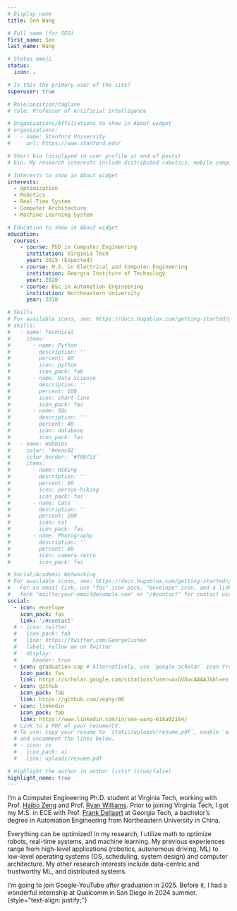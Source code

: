 ```yaml
---
# Display name
title: Sen Wang

# Full name (for SEO)
first_name: Sen
last_name: Wang

# Status emoji
status:
  icon: ☕️

# Is this the primary user of the site?
superuser: true

# Role/position/tagline
# role: Professor of Artificial Intelligence

# Organizations/Affiliations to show in About widget
# organizations:
#   - name: Stanford University
#     url: https://www.stanford.edu/

# Short bio (displayed in user profile at end of posts)
# bio: My research interests include distributed robotics, mobile computing and programmable matter.

# Interests to show in About widget
interests:
  - Optimization
  - Robotics
  - Real-Time System
  - Computer Architecture
  - Machine Learning System

# Education to show in About widget
education:
  courses:
    - course: PhD in Computer Engineering
      institution: Virginia Tech
      year: 2025 (Expected)
    - course: M.S. in Electrical and Computer Engineering
      institution: Georgia Institute of Technology
      year: 2020
    - course: BSc in Automation Engineering
      institution: Northeastern University
      year: 2018

# Skills
# For available icons, see: https://docs.hugoblox.com/getting-started/page-builder/#icons
# skills:
#   - name: Technical
#     items:
#       - name: Python
#         description: ''
#         percent: 80
#         icon: python
#         icon_pack: fab
#       - name: Data Science
#         description: ''
#         percent: 100
#         icon: chart-line
#         icon_pack: fas
#       - name: SQL
#         description: ''
#         percent: 40
#         icon: database
#         icon_pack: fas
#   - name: Hobbies
#     color: '#eeac02'
#     color_border: '#f0bf23'
#     items:
#       - name: Hiking
#         description: ''
#         percent: 60
#         icon: person-hiking
#         icon_pack: fas
#       - name: Cats
#         description: ''
#         percent: 100
#         icon: cat
#         icon_pack: fas
#       - name: Photography
#         description: ''
#         percent: 80
#         icon: camera-retro
#         icon_pack: fas

# Social/Academic Networking
# For available icons, see: https://docs.hugoblox.com/getting-started/page-builder/#icons
#   For an email link, use "fas" icon pack, "envelope" icon, and a link in the
#   form "mailto:your-email@example.com" or "/#contact" for contact widget.
social:
  - icon: envelope
    icon_pack: fas
    link: '/#contact'
  # - icon: twitter
  #   icon_pack: fab
  #   link: https://twitter.com/GeorgeCushen
  #   label: Follow me on Twitter
  #   display:
  #     header: true
  - icon: graduation-cap # Alternatively, use `google-scholar` icon from `ai` icon pack
    icon_pack: fas
    link: https://scholar.google.com/citations?user=axGVXwcAAAAJ&hl=en
  - icon: github
    icon_pack: fab
    link: https://github.com/zephyr06
  - icon: linkedin
    icon_pack: fab
    link: https://www.linkedin.com/in/sen-wang-618a02164/
  # Link to a PDF of your resume/CV.
  # To use: copy your resume to `static/uploads/resume.pdf`, enable `ai` icons in `params.yaml`,
  # and uncomment the lines below.
  # - icon: cv
  #   icon_pack: ai
  #   link: uploads/resume.pdf

# Highlight the author in author lists? (true/false)
highlight_name: true
---
```


I’m a Computer Engineering Ph.D. student at Virginia Tech, working with Prof. [Haibo Zeng](https://www.faculty.ece.vt.edu/zeng/) and Prof. [Ryan Williams](https://ece.vt.edu/people/profile/williams.html). Prior to joining Virginia Tech, I got my M.S. in ECE with Prof. [Frank Dellaert](https://dellaert.github.io/) at Georgia Tech, a bachelor’s degree in Automation Engineering from Northeastern University in China.

Everything can be optimized! In my research, I utilize math to optimize robots, real-time systems, and machine learning. My previous experiences range from high-level applications (robotics, autonomous driving, ML) to low-level operating systems (OS, scheduling, system design) and computer architecture. My other research interests include data-centric and trustworthy ML, and distributed systems.

I'm going to join Google-YouTube after graduation in 2025. Before it, I had a wonderful internship at Qualcomm in San Diego in 2024 summer.
{style="text-align: justify;"}
